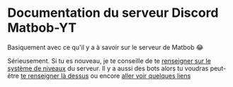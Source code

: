# Documentation du serveur Discord Matbob-YT
Basiquement avec ce qu'il y a à savoir sur le serveur de Matbob :joy:

Sérieusement. Si tu es nouveau, je te conseille de te [renseigner sur le système de niveaux][levels] du serveur. Il y a aussi des bots alors tu voudras peut-être [te renseigner là dessus][commandes] ou encore [aller voir quelques liens][liens]

[levels]: niveaux.md
[commandes]: commandes.md
[liens]: liens.md